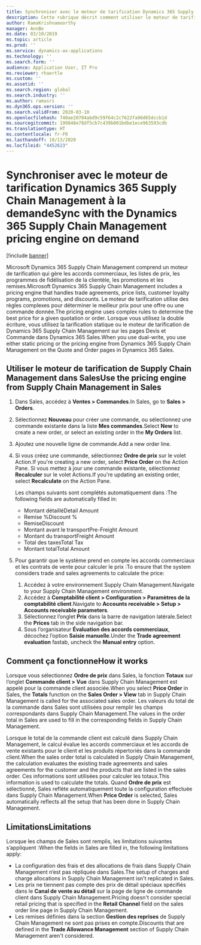 ```yaml
---
title: Synchroniser avec le moteur de tarification Dynamics 365 Supply Chain Management à la demande
description: Cette rubrique décrit comment utiliser le moteur de tarification dans Microsoft Dynamics 365 Supply Chain Management depuis Dynamics 365 Sales.
author: RamaKrishnamoorthy
manager: AnnBe
ms.date: 03/10/2019
ms.topic: article
ms.prod: ''
ms.service: dynamics-ax-applications
ms.technology: ''
ms.search.form: ''
audience: Application User, IT Pro
ms.reviewer: rhaertle
ms.custom: ''
ms.assetid: ''
ms.search.region: global
ms.search.industry: ''
ms.author: ramasri
ms.dyn365.ops.version: ''
ms.search.validFrom: 2020-03-10
ms.openlocfilehash: 740ae20704abd9c59f64c2c7622fa96d65dccb1d
ms.sourcegitcommit: 199848e78df5cb7c439b001bdbe1ece963593cdb
ms.translationtype: HT
ms.contentlocale: fr-FR
ms.lasthandoff: 10/13/2020
ms.locfileid: "4452623"
---
```

# <a name="sync-with-the-dynamics-365-supply-chain-management-pricing-engine-on-demand"></a><span data-ttu-id="20756-103">Synchroniser avec le moteur de tarification Dynamics 365 Supply Chain Management à la demande</span><span class="sxs-lookup"><span data-stu-id="20756-103">Sync with the Dynamics 365 Supply Chain Management pricing engine on demand</span></span>

[!include [banner](../../includes/banner.md)]



<span data-ttu-id="20756-104">Microsoft Dynamics 365 Supply Chain Management comprend un moteur de tarification qui gère les accords commerciaux, les listes de prix, les programmes de fidélisation de la clientèle, les promotions et les remises.</span><span class="sxs-lookup"><span data-stu-id="20756-104">Microsoft Dynamics 365 Supply Chain Management includes a pricing engine that handles trade agreements, price lists, customer loyalty programs, promotions, and discounts.</span></span> <span data-ttu-id="20756-105">Le moteur de tarification utilise des règles complexes pour déterminer le meilleur prix pour une offre ou une commande donnée.</span><span class="sxs-lookup"><span data-stu-id="20756-105">The pricing engine uses complex rules to determine the best price for a given quotation or order.</span></span> <span data-ttu-id="20756-106">Lorsque vous utilisez la double écriture, vous utilisez la tarification statique ou le moteur de tarification de Dynamics 365 Supply Chain Management sur les pages Devis et Commande dans Dynamics 365 Sales.</span><span class="sxs-lookup"><span data-stu-id="20756-106">When you use dual-write, you use either static pricing or the pricing engine from Dynamics 365 Supply Chain Management on the Quote and Order pages in Dynamics 365 Sales.</span></span>

## <a name="use-the-pricing-engine-from-supply-chain-management-in-sales"></a><span data-ttu-id="20756-107">Utiliser le moteur de tarification de Supply Chain Management dans Sales</span><span class="sxs-lookup"><span data-stu-id="20756-107">Use the pricing engine from Supply Chain Management in Sales</span></span>

1. <span data-ttu-id="20756-108">Dans Sales, accédez à **Ventes \> Commandes**.</span><span class="sxs-lookup"><span data-stu-id="20756-108">In Sales, go to **Sales \> Orders**.</span></span>
2. <span data-ttu-id="20756-109">Sélectionnez **Nouveau** pour créer une commande, ou sélectionnez une commande existante dans la liste **Mes commandes**.</span><span class="sxs-lookup"><span data-stu-id="20756-109">Select **New** to create a new order, or select an existing order in the **My Orders** list.</span></span>
3. <span data-ttu-id="20756-110">Ajoutez une nouvelle ligne de commande.</span><span class="sxs-lookup"><span data-stu-id="20756-110">Add a new order line.</span></span>
4. <span data-ttu-id="20756-111">Si vous créez une commande, sélectionnez **Ordre de prix** sur le volet Action.</span><span class="sxs-lookup"><span data-stu-id="20756-111">If you're creating a new order, select **Price Order** on the Action Pane.</span></span> <span data-ttu-id="20756-112">Si vous mettez à jour une commande existante, sélectionnez **Recalculer** sur le volet Actions.</span><span class="sxs-lookup"><span data-stu-id="20756-112">If you're updating an existing order, select **Recalculate** on the Action Pane.</span></span>

    <span data-ttu-id="20756-113">Les champs suivants sont complétés automatiquement dans :</span><span class="sxs-lookup"><span data-stu-id="20756-113">The following fields are automatically filled in:</span></span>

    + <span data-ttu-id="20756-114">Montant détaillé</span><span class="sxs-lookup"><span data-stu-id="20756-114">Detail Amount</span></span>
    + <span data-ttu-id="20756-115">Remise %</span><span class="sxs-lookup"><span data-stu-id="20756-115">Discount %</span></span>
    + <span data-ttu-id="20756-116">Remise</span><span class="sxs-lookup"><span data-stu-id="20756-116">Discount</span></span>
    + <span data-ttu-id="20756-117">Montant avant le transport</span><span class="sxs-lookup"><span data-stu-id="20756-117">Pre-Freight Amount</span></span>
    + <span data-ttu-id="20756-118">Montant du transport</span><span class="sxs-lookup"><span data-stu-id="20756-118">Freight Amount</span></span>
    + <span data-ttu-id="20756-119">Total des taxes</span><span class="sxs-lookup"><span data-stu-id="20756-119">Total Tax</span></span>
    + <span data-ttu-id="20756-120">Montant total</span><span class="sxs-lookup"><span data-stu-id="20756-120">Total Amount</span></span>
    
5. <span data-ttu-id="20756-121">Pour garantir que le système prend en compte les accords commerciaux et les contrats de vente pour calculer le prix :</span><span class="sxs-lookup"><span data-stu-id="20756-121">To ensure that the system considers trade and sales agreements to calculate the price:</span></span>
    1. <span data-ttu-id="20756-122">Accédez à votre environnement Supply Chain Management.</span><span class="sxs-lookup"><span data-stu-id="20756-122">Navigate to your Supply Chain Management environment.</span></span>
    2. <span data-ttu-id="20756-123">Accédez à **Comptabilité client \> Configuration \> Paramètres de la comptabilité client**.</span><span class="sxs-lookup"><span data-stu-id="20756-123">Navigate to **Accounts receivable \> Setup \> Accounts receivable parameters**.</span></span>
    3. <span data-ttu-id="20756-124">Sélectionnez l’onglet **Prix** dans la barre de navigation latérale.</span><span class="sxs-lookup"><span data-stu-id="20756-124">Select the **Prices** tab in the side navigation bar.</span></span>
    4. <span data-ttu-id="20756-125">Sous l’organisateur **Évaluation des accords commerciaux**, décochez l’option **Saisie manuelle**.</span><span class="sxs-lookup"><span data-stu-id="20756-125">Under the **Trade agreement evaluation** fastab, uncheck the **Manual entry** option.</span></span>

## <a name="how-it-works"></a><span data-ttu-id="20756-126">Comment ça fonctionne</span><span class="sxs-lookup"><span data-stu-id="20756-126">How it works</span></span>

<span data-ttu-id="20756-127">Lorsque vous sélectionnez **Ordre de prix** dans Sales, la fonction **Totaux** sur l’onglet **Commande client \> Vue** dans Supply Chain Management est appelé pour la commande client associée.</span><span class="sxs-lookup"><span data-stu-id="20756-127">When you select **Price Order** in Sales, the **Totals** function on the **Sales Order \> View** tab in Supply Chain Management is called for the associated sales order.</span></span> <span data-ttu-id="20756-128">Les valeurs du total de la commande dans Sales sont utilisées pour remplir les champs correspondants dans Supply Chain Management.</span><span class="sxs-lookup"><span data-stu-id="20756-128">The values in the order total in Sales are used to fill in the corresponding fields in Supply Chain Management.</span></span>

<span data-ttu-id="20756-129">Lorsque le total de la commande client est calculé dans Supply Chain Management, le calcul évalue les accords commerciaux et les accords de vente existants pour le client et les produits répertoriés dans la commande client.</span><span class="sxs-lookup"><span data-stu-id="20756-129">When the sales order total is calculated in Supply Chain Management, the calculation evaluates the existing trade agreements and sales agreements for the customer and the products that are listed in the sales order.</span></span> <span data-ttu-id="20756-130">Ces informations sont utilisées pour calculer les totaux.</span><span class="sxs-lookup"><span data-stu-id="20756-130">This information is used to calculate the totals.</span></span> <span data-ttu-id="20756-131">Quand **Ordre de prix** est sélectionné, Sales reflète automatiquement toute la configuration effectuée dans Supply Chain Management.</span><span class="sxs-lookup"><span data-stu-id="20756-131">When **Price Order** is selected, Sales automatically reflects all the setup that has been done in Supply Chain Management.</span></span>

## <a name="limitations"></a><span data-ttu-id="20756-132">Limitations</span><span class="sxs-lookup"><span data-stu-id="20756-132">Limitations</span></span>

<span data-ttu-id="20756-133">Lorsque les champs de Sales sont remplis, les limitations suivantes s’appliquent :</span><span class="sxs-lookup"><span data-stu-id="20756-133">When the fields in Sales are filled in, the following limitations apply:</span></span>

+ <span data-ttu-id="20756-134">La configuration des frais et des allocations de frais dans Supply Chain Management n’est pas répliquée dans Sales.</span><span class="sxs-lookup"><span data-stu-id="20756-134">The setup of charges and charge allocations in Supply Chain Management isn't replicated in Sales.</span></span>
+ <span data-ttu-id="20756-135">Les prix ne tiennent pas compte des prix de détail spéciaux spécifiés dans le **Canal de vente au détail** sur la page de ligne de commande client dans Supply Chain Management.</span><span class="sxs-lookup"><span data-stu-id="20756-135">Pricing doesn't consider special retail pricing that is specified in the **Retail Channel** field on the sales order line page in Supply Chain Management.</span></span>
+ <span data-ttu-id="20756-136">Les remises définies dans la section **Gestion des reprises** de Supply Chain Management ne sont pas prises en compte.</span><span class="sxs-lookup"><span data-stu-id="20756-136">Discounts that are defined in the **Trade Allowance Management** section of Supply Chain Management aren't considered.</span></span>
